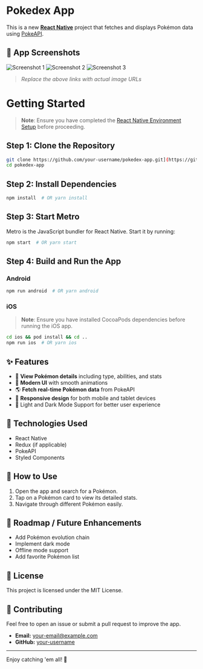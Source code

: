 # Pokedex App

This is a new [**React Native**](https://reactnative.dev) project that fetches and displays Pokémon data using [PokeAPI](https://pokeapi.co).

## 📸 App Screenshots

![Screenshot 1](link-to-screenshot-1)
![Screenshot 2](link-to-screenshot-2)
![Screenshot 3](link-to-screenshot-3)

> *Replace the above links with actual image URLs*

# Getting Started

> **Note**: Ensure you have completed the [React Native Environment Setup](https://reactnative.dev/docs/environment-setup) before proceeding.

## Step 1: Clone the Repository
```sh
git clone https://github.com/your-username/pokedex-app.git](https://github.com/Shuvadeep002/Pokedex.git
cd pokedex-app
```

## Step 2: Install Dependencies
```sh
npm install  # OR yarn install
```

## Step 3: Start Metro
Metro is the JavaScript bundler for React Native. Start it by running:
```sh
npm start  # OR yarn start
```

## Step 4: Build and Run the App

### Android
```sh
npm run android  # OR yarn android
```

### iOS
> **Note**: Ensure you have installed CocoaPods dependencies before running the iOS app.
```sh
cd ios && pod install && cd ..
npm run ios  # OR yarn ios
```

## ✨ Features
- 📜 **View Pokémon details** including type, abilities, and stats
- 🎨 **Modern UI** with smooth animations
- 🌎 **Fetch real-time Pokémon data** from PokeAPI
- 📱 **Responsive design** for both mobile and tablet devices
- 🌙 Light and Dark Mode Support for better user experience

## 🔧 Technologies Used
- React Native
- Redux (if applicable)
- PokeAPI
- Styled Components

## 🚀 How to Use
1. Open the app and search for a Pokémon.
2. Tap on a Pokémon card to view its detailed stats.
3. Navigate through different Pokémon easily.

## 📌 Roadmap / Future Enhancements
- Add Pokémon evolution chain
- Implement dark mode
- Offline mode support
- Add favorite Pokémon list

## 📝 License
This project is licensed under the MIT License.

## 🤝 Contributing
Feel free to open an issue or submit a pull request to improve the app.


- **Email:** your-email@example.com
- **GitHub:** [your-username](https://github.com/Shuvadeep002/Pokedex)

---
Enjoy catching 'em all! 🎉

